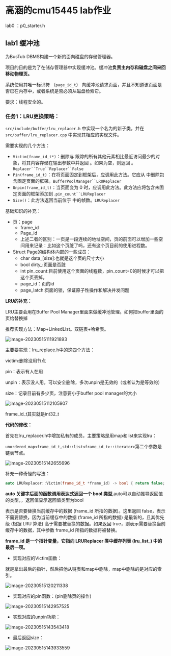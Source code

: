 # 高涵的cmu15445 lab作业
lab0 ：p0_starter.h
## lab1 缓冲池

为BusTub DBMS构建一个新的面向磁盘的存储管理器。

项目的目的是为了在储存管理器中实现缓冲池。缓冲池**负责主内存和磁盘之间来回移动物理页。**

系统使用其唯一标识符 （`page_id_t`） 向缓冲池请求页面，并且不知道该页面是否已在内存中，或者系统是否必须从磁盘检索它。

要求：线程安全的。



### 任务1：LRU更换策略：

`src/include/buffer/lru_replacer.h` 中实现一个名为的新子类，并在 `src/buffer/lru_replacer.cpp` 中实现其相应的实现文件。

需要实现的几个方法：

- `Victim(frame_id_t*)`：删除与 跟踪的所有其他元素相比最近访问最少的对象，将其内容存储在输出参数中并返回 。如果为空，则返回 。`Replacer``True``Replacer``False`
- `Pin(frame_id_t)`：在将页面固定到框架后，应调用此方法。它应从 中删除包含固定页面的框架。`BufferPoolManager``LRUReplacer`
- `Unpin(frame_id_t)`：当页面变为 0 时，应调用此方法。此方法应将包含未固定页面的框架添加到 .`pin_count``LRUReplacer`
- `Size()`：此方法返回当前位于 中的帧数。`LRUReplacer`



基础知识的补充：

- 页：page
  - frame_id
  - Page_id
  - 上述二者的区别：一页是一段连续的地址空间，页的前面可以增加一些空间用来记录：比如这个页脏了吗，还有这个页目前的使用进程数。
- Struct Page的结构体内部的一些成员：
  - char data_[size]:也就是这个页的尺寸大小
  - bool dirty_:页面是否脏
  - int pin_count:目前使用这个页面的线程数，pin_count=0的时候才可以把这个页丢掉。
  - page_id：页的id
  - page_latch:页面的锁，保证原子性操作和解决并发问题



**LRU的补充：**

LRU主要会用在Buffer Pool Manager里面来做缓冲池管理。如何把buffer里面的页给替换掉

推荐实现方法：Map+LinkedList。双链表+哈希表。

![image-20230515111921893](images/image-20230515111921893-16841207651191.png)

主要要实现：lru_replace.h中的这四个方法：

victim:删除没用节点

pin：表示有人在用

unpin：表示没人用，可以安全删除，多次unpin是无效的（或者认为是等效的）

size：记录目前有多少页，注意要小于buffer pool manager的大小

![image-20230515112105907](images/image-20230515112105907-16841208677932.png)

frame_id_t其实就是int32_t

 

**代码的修改：**

首先在lru_replacer.h中增加私有的成员，主要策略是用map和list来实现lru：

`unordered_map<frame_id_t,std::list<frame_id_t>::iterator>`第二个参数是链表节点。

![image-20230515142655696](images/image-20230515142655696-168413201723510.png)

补充一种奇怪的写法：

```cpp
auto LRUReplacer::Victim(frame_id_t *frame_id) -> bool { return false; }
```

**auto 关键字后面的函数调用表达式返回一个 bool 类型**,auto可以自动推导返回值的类型，，返回值显示返回值类型为bool

表示是否要替换当前缓存中的数据 (frame_id 所指的数据)。这里返回 false，表示不需要替换，因为当前缓存中的数据 (frame_id 所指的数据) 是最新的，且其优先级 (根据 LRU 算法) 高于需要被替换的数据。如果返回 true，则表示需要替换当前缓存中的数据，其中参数 frame_id 所指的数据将被替换。

**frame_id 是一个指针变量，它指向 LRUReplacer 类中缓存列表 (lru_list_) 中的最后一项。**

- 实现对应的Victim函数：

就是拿出最后的指针，然后把他从链表和map中删除，map中删除的是对应的索引。

![image-20230515120211338](images/image-20230515120211338-16841233328693.png)



- 实现对应的pin函数：(pin删除页的操作)

![image-20230515142957525](images/image-20230515142957525.png)



- 实现对应的unpin功能：

![image-20230515143543418](images/image-20230515143543418-168413254603811.png)

- 最后返回size：

![image-20230515143933559](images/image-20230515143933559.png)

